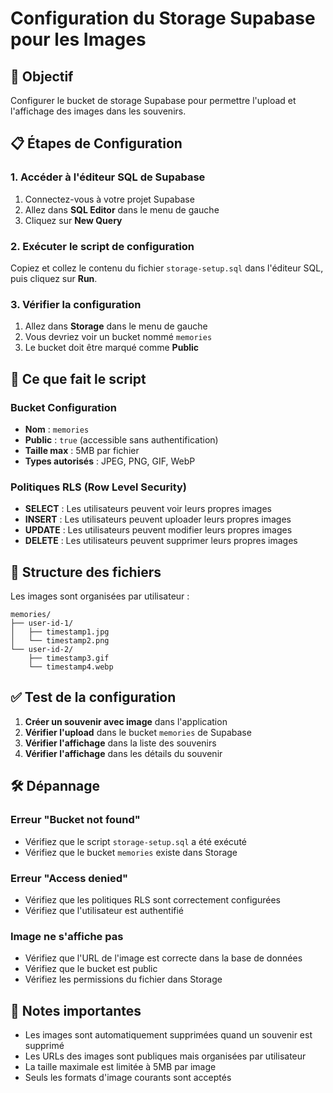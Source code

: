 # Configuration du Storage Supabase pour les Images

## 🎯 **Objectif**
Configurer le bucket de storage Supabase pour permettre l'upload et l'affichage des images dans les souvenirs.

## 📋 **Étapes de Configuration**

### **1. Accéder à l'éditeur SQL de Supabase**
1. Connectez-vous à votre projet Supabase
2. Allez dans **SQL Editor** dans le menu de gauche
3. Cliquez sur **New Query**

### **2. Exécuter le script de configuration**
Copiez et collez le contenu du fichier `storage-setup.sql` dans l'éditeur SQL, puis cliquez sur **Run**.

### **3. Vérifier la configuration**
1. Allez dans **Storage** dans le menu de gauche
2. Vous devriez voir un bucket nommé `memories`
3. Le bucket doit être marqué comme **Public**

## 🔧 **Ce que fait le script**

### **Bucket Configuration**
- **Nom** : `memories`
- **Public** : `true` (accessible sans authentification)
- **Taille max** : 5MB par fichier
- **Types autorisés** : JPEG, PNG, GIF, WebP

### **Politiques RLS (Row Level Security)**
- **SELECT** : Les utilisateurs peuvent voir leurs propres images
- **INSERT** : Les utilisateurs peuvent uploader leurs propres images
- **UPDATE** : Les utilisateurs peuvent modifier leurs propres images
- **DELETE** : Les utilisateurs peuvent supprimer leurs propres images

## 🚀 **Structure des fichiers**
Les images sont organisées par utilisateur :
```
memories/
├── user-id-1/
│   ├── timestamp1.jpg
│   └── timestamp2.png
└── user-id-2/
    ├── timestamp3.gif
    └── timestamp4.webp
```

## ✅ **Test de la configuration**

1. **Créer un souvenir avec image** dans l'application
2. **Vérifier l'upload** dans le bucket `memories` de Supabase
3. **Vérifier l'affichage** dans la liste des souvenirs
4. **Vérifier l'affichage** dans les détails du souvenir

## 🛠️ **Dépannage**

### **Erreur "Bucket not found"**
- Vérifiez que le script `storage-setup.sql` a été exécuté
- Vérifiez que le bucket `memories` existe dans Storage

### **Erreur "Access denied"**
- Vérifiez que les politiques RLS sont correctement configurées
- Vérifiez que l'utilisateur est authentifié

### **Image ne s'affiche pas**
- Vérifiez que l'URL de l'image est correcte dans la base de données
- Vérifiez que le bucket est public
- Vérifiez les permissions du fichier dans Storage

## 📝 **Notes importantes**

- Les images sont automatiquement supprimées quand un souvenir est supprimé
- Les URLs des images sont publiques mais organisées par utilisateur
- La taille maximale est limitée à 5MB par image
- Seuls les formats d'image courants sont acceptés 